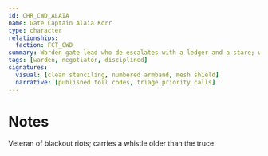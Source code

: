 ```yaml
---
id: CHR_CWD_ALAIA
name: Gate Captain Alaia Korr
type: character
relationships:
  faction: FCT_CWD
summary: Warden gate lead who de-escalates with a ledger and a stare; will not break toll rules.
tags: [warden, negotiator, disciplined]
signatures:
  visual: [clean stenciling, numbered armband, mesh shield]
  narrative: [published toll codes, triage priority calls]
---
```


# Notes

Veteran of blackout riots; carries a whistle older than the truce.
